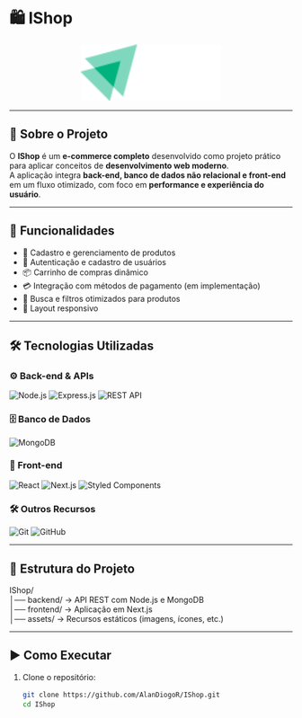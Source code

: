 # 🛍️ IShop  

<p align="center">
  <img src="src/assets/Logo.png" alt="IShop Logo" height="100"/>
</p>

---

## 📖 Sobre o Projeto  

O **IShop** é um **e-commerce completo** desenvolvido como projeto prático para aplicar conceitos de **desenvolvimento web moderno**.  
A aplicação integra **back-end, banco de dados não relacional e front-end** em um fluxo otimizado, com foco em **performance e experiência do usuário**.  

---

## 🚀 Funcionalidades  

- 🛒 Cadastro e gerenciamento de produtos  
- 👤 Autenticação e cadastro de usuários  
- 📦 Carrinho de compras dinâmico  
- 💳 Integração com métodos de pagamento (em implementação)  
- 🔎 Busca e filtros otimizados para produtos  
- 📱 Layout responsivo  

---

## 🛠️ Tecnologias Utilizadas  

### ⚙️ Back-end & APIs  
![Node.js](https://img.shields.io/badge/Node.js-339933?style=for-the-badge&logo=node.js&logoColor=white)
![Express.js](https://img.shields.io/badge/Express-000000?style=for-the-badge&logo=express&logoColor=white)
![REST API](https://img.shields.io/badge/REST-02569B?style=for-the-badge&logo=rest&logoColor=white)

### 🗄️ Banco de Dados  
![MongoDB](https://img.shields.io/badge/MongoDB-47A248?style=for-the-badge&logo=mongodb&logoColor=white)

### 🎨 Front-end  
![React](https://img.shields.io/badge/React-61DAFB?style=for-the-badge&logo=react&logoColor=black)
![Next.js](https://img.shields.io/badge/Next.js-000000?style=for-the-badge&logo=nextdotjs&logoColor=white)
![Styled Components](https://img.shields.io/badge/Styled--Components-DB7093?style=for-the-badge&logo=styledcomponents&logoColor=white)

### 🛠️ Outros Recursos  
![Git](https://img.shields.io/badge/Git-F05032?style=for-the-badge&logo=git&logoColor=white)
![GitHub](https://img.shields.io/badge/GitHub-181717?style=for-the-badge&logo=github&logoColor=white)

---

## 📂 Estrutura do Projeto  

IShop/  
│── backend/   → API REST com Node.js e MongoDB  
│── frontend/  → Aplicação em Next.js  
│── assets/    → Recursos estáticos (imagens, ícones, etc.)  

---

## ▶️ Como Executar  

1. Clone o repositório:  
   ```bash
   git clone https://github.com/AlanDiogoR/IShop.git
   cd IShop
